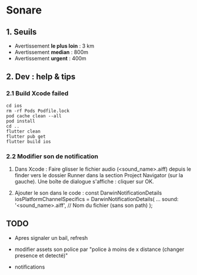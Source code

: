 # Sonare

## 1. Seuils

- Avertissement **le plus loin** : 3 km
- Avertissement **median** : 800m
- Avertissement **urgent** : 400m

## 2. Dev : help & tips

### 2.1 Build Xcode failed

```
cd ios
rm -rf Pods Podfile.lock
pod cache clean --all
pod install
cd ..
flutter clean
flutter pub get
flutter build ios
```

### 2.2 Modifier son de notification

1. Dans Xcode :
Faire glisser le fichier audio (<sound_name>.aiff) depuis le finder vers le dossier Runner dans la section Project Navigator (sur la gauche).
Une boîte de dialogue s'affiche : cliquer sur OK.

2. Ajouter le son dans le code :
const DarwinNotificationDetails iosPlatformChannelSpecifics =
  DarwinNotificationDetails(
  ...
  sound: '<sound_name>.aiff', // Nom du fichier (sans son path)
);


## TODO

- Apres signaler un bail, refresh

- modifier assets son police par "police à moins de x distance (changer presence et detecté)"

- notifications
